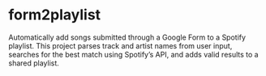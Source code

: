 # form2playlist
Automatically add songs submitted through a Google Form to a Spotify playlist. This project parses track and artist names from user input, searches for the best match using Spotify’s API, and adds valid results to a shared playlist.
